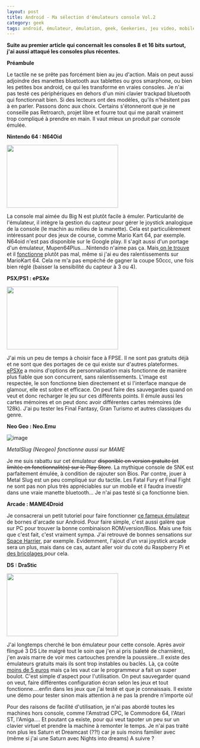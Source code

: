 ```yaml
---
layout: post
title: Android - Ma sélection d'émulateurs console Vol.2
category: geek
tags: android, émulateur, émulation, geek, Geekeries, jeu video, mobile, Nintendo 64, playstation, psx, retrogaming, Tutoriels
---
```

**Suite au premier article qui concernait les consoles 8 et 16 bits surtout, j'ai aussi attaqué les consoles plus récentes.**

**Préambule**

Le tactile ne se prête pas forcément bien au jeu d'action. Mais on peut aussi adjoindre des manettes bluetooth aux tablettes ou gros smarphone, ou bien les petites box android, ce qui les transforme en vraies consoles. Je n'ai pas testé ces périphériques en dehors d'un mini clavier trackpad bluetooth qui fonctionnait bien. Si des lecteurs ont des modèles, qu'ils n'hésitent pas à en parler. Passons donc aux choix. Certains s'étonneront que je ne conseille pas Retroarch, projet libre et fourre tout qui me paraît vraiment trop compliqué à prendre en main. Il vaut mieux un produit par console émulée.

**Nintendo 64 : N64Oid**

<img class="alignleft size-medium wp-image-20713" src="https://cheziceman.files.wordpress.com/2017/07/screenshot_2017-07-20-23-06-43.png?w=300" alt="" width="300" height="169" />

La console mal aimée du Big N est plutôt facile à émuler. Particularité de l'émulateur, il intègre la gestion du capteur pour gérer le joystick analogique de la console (le machin au milieu de la manette). Cela est particulièrement intéressant pour des jeux de course, comme Mario Kart 64, par exemple. N64oid n'est pas disponible sur le Google play. Il s'agit aussi d'un portage d'un émulateur, Mupen64Plus....Nintendo n'aime pas ça. Mais<a href="https://sourceforge.net/projects/n64oid/"> on le trouve </a>et il <a href="https://www.androidapkclub.com/n64oid-emulator-v-2-7-apk-download/">fonctionne</a> plutôt pas mal, même si j'ai eu des ralentissements sur MarioKart 64. Cela ne m'a pas empéché de gagner la coupe 50ccc, une fois bien réglé (baisser la sensibilité du capteur à 3 ou 4).

**PSX/PS1 : ePSXe**

<img class="alignleft wp-image-20670 size-medium" src="https://cheziceman.files.wordpress.com/2017/07/screenshot_2017-07-18-20-01-53.png?w=300" alt="" width="300" height="169" />

J'ai mis un peu de temps à choisir face à FPSE. Il ne sont pas gratuits déjà et ne sont que des portages de ce qui existe sur d'autres plateformes. <a href="http://epsxe.com/android/">ePSXe</a> a moins d'options de personnalisation mais fonctionne de manière plus fiable que son concurrent, sans ralentissements. L'image est respectée, le son fonctionne bien directement et si l'interface manque de glamour, elle est sobre et efficace. On peut faire des sauvegardes quand on veut et donc recharger le jeu sur ces différents points. Il émule aussi les cartes mémoires et on peut donc avoir différentes cartes mémoires (de 128k). J'ai pu tester les Final Fantasy, Gran Turismo et autres classiques du genre.

**Neo Geo : Neo.Emu**

![image](https://cheziceman.files.wordpress.com/2017/07/screenshot_2017-07-21-19-45-54.png)

*MetalSlug (Neogeo) fonctionne aussi sur MAME*

Je me suis rabattu sur cet émulateur <del>disponible en version gratuite (et limitée en fonctionnalités) sur le Play Store</del>. La mythique console de SNK est parfaitement émulée, à condition de rajouter son Bios. Par contre, jouer à Metal Slug est un peu compliqué sur du tactile. Les Fatal Fury et Final Fight ne sont pas non plus très appréciables sur un mobile et il faudra investir dans une vraie manette bluetooth... Je n'ai pas testé si ça fonctionne bien.

**Arcade : MAME4Droid**

Je consacrerai un petit tutoriel pour faire fonctionner <a href="https://play.google.com/store/apps/details?id=com.seleuco.mame4droid&amp;hl=fr">ce fameux émulateur</a> de bornes d'arcade sur Android. Pour faire simple, c'est aussi galère que sur PC pour trouver la bonne combinaison ROM/version/Bios. Mais une fois que c'est fait, c'est vraiment sympa. J'ai retrouvé de bonnes sensations sur <a href="https://cheziceman.wordpress.com/2015/08/26/souvenir-de-gamer-space-harrier/">Space Harrier</a>, par exemple. Evidemment, l'ajout d'un vrai joystick arcade sera un plus, mais dans ce cas, autant aller voir du coté du Raspberry Pi et <a href="https://korben.info/fabriquer-borne-arcade.html">des bricolages </a>pour cela.

**DS : DraStic**

<img class="alignleft wp-image-20931 size-medium" src="https://cheziceman.files.wordpress.com/2017/08/screenshot_2017-08-14-11-16-23.png?w=300" alt="" width="300" height="169" />

J'ai longtemps cherché le bon émulateur pour cette console. Après avoir flingué 3 DS Lite malgré tout le soin que j'en ai pris (saleté de charnière), j'en avais marre de voir mes cartouches prendre la poussière...Il existe des émulateurs gratuits mais ils sont trop instables ou baclés. Là, ça coûte <a href="https://play.google.com/store/apps/details?id=com.dsemu.drastic&amp;hl=fr">moins de 5 euros</a> mais ça les vaut car le programmeur a fait un super boulot. C'est simple d'aspect pour l'utilisation. On peut sauvegarder quand on veut, faire différentes configuration écran selon les jeux et tout fonctionne....enfin dans les jeux que j'ai testé et que je connaissais. Il existe une démo pour tester sinon mais attention à ne pas la prendre n'importe où!

Pour des raisons de facilité d'utilisation, je n'ai pas abordé toutes les machines hors console, comme l'Amstrad CPC, le Commodore 64, l'Atari ST, l'Amiga.... Et poutant ça existe, pour qui veut tapoter un peu sur un clavier virtuel et prendre la machine à remonter le temps. Je n'ai pas traité non plus les Saturn et Dreamcast (??!) car je suis moins familier avec (même si j'ai une Saturn avec Nights into dreams) A suivre ?

